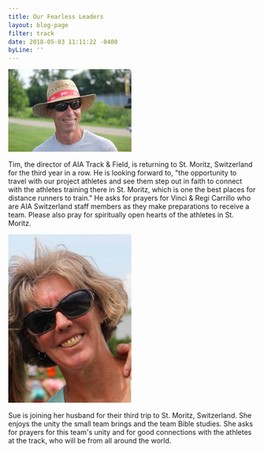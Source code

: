 ```yaml
---
title: Our Fearless Leaders
layout: blog-page
filter: track
date: 2018-05-03 11:11:22 -0400
byLine: ''
---
```

![](/uploads/2018/05/03/Tim.jpg)

Tim, the director of AIA Track & Field, is returning to St. Moritz, Switzerland for the third year in a row. He is looking forward to, "the opportunity to travel with our project athletes and see them step out in faith to connect with the athletes training there in St. Moritz, which is one the best places for distance runners to train." He asks for prayers for Vinci & Regi Carrillo who are AIA Switzerland staff members as they make preparations to receive a team. Please also pray for spiritually open hearts of the athletes in St. Moritz. 

![](/uploads/2018/05/03/Sue.jpg)

Sue is joining her husband for their third trip to St. Moritz, Switzerland. She enjoys the unity the small team brings and the team Bible studies. She asks for prayers for this team's unity and for good connections with the athletes at the track, who will be from all around the world.   